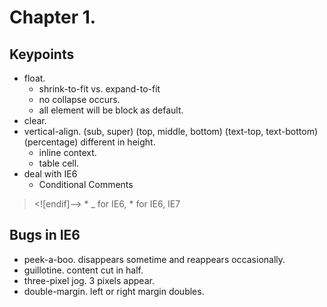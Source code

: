 Chapter 1.
===

Keypoints
---

* float.
	* shrink-to-fit vs. expand-to-fit
	* no collapse occurs.
	* all element will be block as default.
* clear.
* vertical-align. (sub, super) (top, middle, bottom) (text-top, text-bottom) (percentage) different in height.
	* inline context.
	* table cell.
* deal with IE6
	* Conditional Comments
> <!--[if lte IE 6]-->
> <![endif]-->
	* _ for IE6, * for IE6, IE7

Bugs in IE6
---

* peek-a-boo. disappears sometime and reappears occasionally.
* guillotine. content cut in half.
* three-pixel jog. 3 pixels appear.
* double-margin. left or right margin doubles.